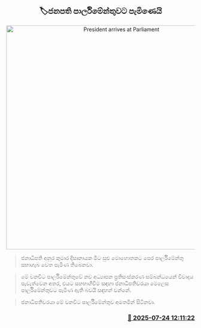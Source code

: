 <p align='center'><b><h2 align='center' title='President arrives at Parliament'>🏷ජනපති පාර්ලිමේන්තුවට පැමිණෙයි</h2></b></p>
<p align='center'><img src='https://helakuru.sgp1.cdn.digitaloceanspaces.com/esana/images/lib/anura-president-parliment-araivel.jpg' width='600' alt='President arrives at Parliament'></p>

> ජනාධිපති අනුර කුමාර දිසානායක මීට සුළු මොහොතකට පෙර පාර්ලිමේන්තු සභාගැබ වෙත පැමිණ තිබෙනවා.

> මේ වනවිට පාර්ලිමේන්තුවේ නව අධ්‍යාපන ප්‍රතිසංස්කරණ සම්බන්ධයෙන් ‍විවාදය පැවැත්වෙන අතර, එයට සහභාගීවීම සඳහා ජනාධිපතිවරයා මෙලෙස පාර්ලිමේන්තුවට පැමිණ ඇති බවයි සඳහන් වන්නේ.

> ජනාධිපතිවරයා මේ වනවිට පාර්ලිමේන්තුව අමතමින් සිටිනවා.



<h3 align='right'><a href='https://www.helakuru.lk/esana/p/112128/'>📅 2025-07-24 12:11:22</a></h3>
